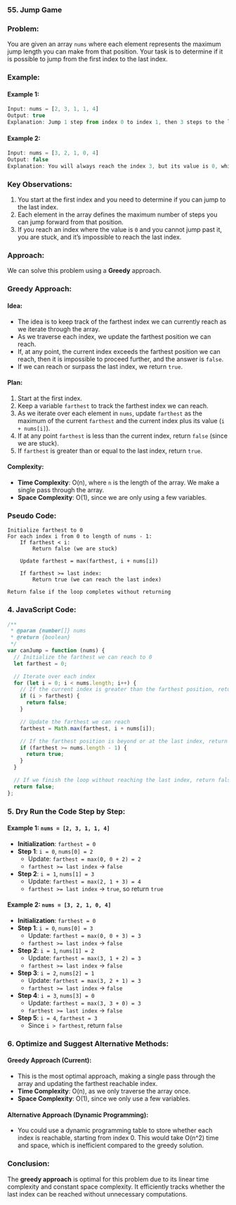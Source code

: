 ### 55. Jump Game

### Problem:

You are given an array `nums` where each element represents the maximum jump length you can make from that position. Your task is to determine if it is possible to jump from the first index to the last index.

### Example:

#### Example 1:

```js
Input: nums = [2, 3, 1, 1, 4]
Output: true
Explanation: Jump 1 step from index 0 to index 1, then 3 steps to the last index.
```

#### Example 2:

```js
Input: nums = [3, 2, 1, 0, 4]
Output: false
Explanation: You will always reach the index 3, but its value is 0, which prevents further progress.
```

### Key Observations:

1. You start at the first index and you need to determine if you can jump to the last index.
2. Each element in the array defines the maximum number of steps you can jump forward from that position.
3. If you reach an index where the value is `0` and you cannot jump past it, you are stuck, and it’s impossible to reach the last index.

### Approach:

We can solve this problem using a **Greedy** approach.

### Greedy Approach:

#### Idea:

- The idea is to keep track of the farthest index we can currently reach as we iterate through the array.
- As we traverse each index, we update the farthest position we can reach.
- If, at any point, the current index exceeds the farthest position we can reach, then it is impossible to proceed further, and the answer is `false`.
- If we can reach or surpass the last index, we return `true`.

#### Plan:

1. Start at the first index.
2. Keep a variable `farthest` to track the farthest index we can reach.
3. As we iterate over each element in `nums`, update `farthest` as the maximum of the current `farthest` and the current index plus its value (`i + nums[i]`).
4. If at any point `farthest` is less than the current index, return `false` (since we are stuck).
5. If `farthest` is greater than or equal to the last index, return `true`.

#### Complexity:

- **Time Complexity**: O(n), where `n` is the length of the array. We make a single pass through the array.
- **Space Complexity**: O(1), since we are only using a few variables.

### Pseudo Code:

```pseudo
Initialize farthest to 0
For each index i from 0 to length of nums - 1:
    If farthest < i:
        Return false (we are stuck)

    Update farthest = max(farthest, i + nums[i])

    If farthest >= last index:
        Return true (we can reach the last index)

Return false if the loop completes without returning
```

### 4. JavaScript Code:

```js
/**
 * @param {number[]} nums
 * @return {boolean}
 */
var canJump = function (nums) {
  // Initialize the farthest we can reach to 0
  let farthest = 0;

  // Iterate over each index
  for (let i = 0; i < nums.length; i++) {
    // If the current index is greater than the farthest position, return false
    if (i > farthest) {
      return false;
    }

    // Update the farthest we can reach
    farthest = Math.max(farthest, i + nums[i]);

    // If the farthest position is beyond or at the last index, return true
    if (farthest >= nums.length - 1) {
      return true;
    }
  }

  // If we finish the loop without reaching the last index, return false
  return false;
};
```

### 5. Dry Run the Code Step by Step:

#### Example 1: `nums = [2, 3, 1, 1, 4]`

- **Initialization**: `farthest = 0`
- **Step 1**: `i = 0`, `nums[0] = 2`
  - Update: `farthest = max(0, 0 + 2) = 2`
  - `farthest >= last index` → `false`
- **Step 2**: `i = 1`, `nums[1] = 3`
  - Update: `farthest = max(2, 1 + 3) = 4`
  - `farthest >= last index` → `true`, so return `true`

#### Example 2: `nums = [3, 2, 1, 0, 4]`

- **Initialization**: `farthest = 0`
- **Step 1**: `i = 0`, `nums[0] = 3`
  - Update: `farthest = max(0, 0 + 3) = 3`
  - `farthest >= last index` → `false`
- **Step 2**: `i = 1`, `nums[1] = 2`
  - Update: `farthest = max(3, 1 + 2) = 3`
  - `farthest >= last index` → `false`
- **Step 3**: `i = 2`, `nums[2] = 1`
  - Update: `farthest = max(3, 2 + 1) = 3`
  - `farthest >= last index` → `false`
- **Step 4**: `i = 3`, `nums[3] = 0`
  - Update: `farthest = max(3, 3 + 0) = 3`
  - `farthest >= last index` → `false`
- **Step 5**: `i = 4`, `farthest = 3`
  - Since `i > farthest`, return `false`

### 6. Optimize and Suggest Alternative Methods:

#### Greedy Approach (Current):

- This is the most optimal approach, making a single pass through the array and updating the farthest reachable index.
- **Time Complexity**: O(n), as we only traverse the array once.
- **Space Complexity**: O(1), since we only use a few variables.

#### Alternative Approach (Dynamic Programming):

- You could use a dynamic programming table to store whether each index is reachable, starting from index 0. This would take O(n^2) time and space, which is inefficient compared to the greedy solution.

### Conclusion:

The **greedy approach** is optimal for this problem due to its linear time complexity and constant space complexity. It efficiently tracks whether the last index can be reached without unnecessary computations.
